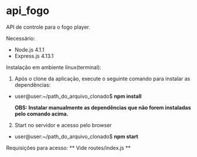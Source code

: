 # api_fogo

API de controle para o fogo player.

Necessário:

* Node.js 4.1.1
* Express.js 4.13.1

Instalação em ambiente linux(terminal):

1) Após o clone da aplicação, execute o seguinte comando para instalar as dependências:
* user@user:~/path_do_arquivo_clonado$ **npm install**

	**OBS: Instalar manualmente as dependências que não forem instaladas pelo comando acima.**

2) Start no servidor e acesso pelo browser
* user@user:~/path_do_arquivo_clonado$ **npm start**

Requisições para acesso:
** Vide routes/index.js **